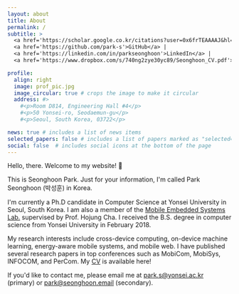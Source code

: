 ```yaml
---
layout: about
title: About
permalink: /
subtitle: >
  <a href='https://scholar.google.co.kr/citations?user=0x6frTEAAAAJ&hl=en'>Google Scholar</a> |
  <a href='https://github.com/park-s'>GitHub</a> |
  <a href='https://linkedin.com/in/parkseonghoon'>LinkedIn</a> |
  <a href='https://www.dropbox.com/s/740ng2zye30yc89/Seonghoon_CV.pdf'>CV</a>

profile:
  align: right
  image: prof_pic.jpg
  image_circular: true # crops the image to make it circular
  address: #>
    #<p>Room D814, Engineering Hall #4</p>
    #<p>50 Yonsei-ro, Seodaemun-gu</p>
    #<p>Seoul, South Korea, 03722</p>

news: true # includes a list of news items
selected_papers: false # includes a list of papers marked as "selected={true}"
social: false  # includes social icons at the bottom of the page
---
```


Hello, there. Welcome to my website! 👋

This is Seonghoon Park. Just for your information, I'm called Park Seonghoon (박성훈) in Korea.

I'm currently a Ph.D candidate in Computer Science at Yonsei University in Seoul, South Korea. I am also a member of the [Mobile Embedded Systems Lab.](https://mobed.yonsei.ac.kr) supervised by Prof. Hojung Cha. I received the B.S. degree in computer science from Yonsei University in February 2018.

My research interests include cross-device computing, on-device machine learning, energy-aware mobile systems, and mobile web. I have published several research papers in top conferences such as MobiCom, MobiSys, INFOCOM, and PerCom. My [CV](https://www.dropbox.com/s/740ng2zye30yc89/Seonghoon_CV.pdf) is available here!

If you'd like to contact me, please email me at [park.s@yonsei.ac.kr](mailto:park.s@yonsei.ac.kr) (primary) or [park@seonghoon.email](mailto:park@seonghoon.email) (secondary).